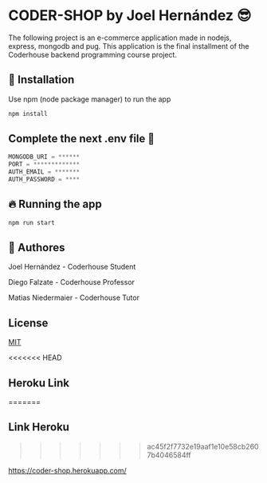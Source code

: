# CODER-SHOP by Joel Hernández 😎

The following project is an e-commerce application made in nodejs, express, mongodb and pug.
This application is the final installment of the Coderhouse backend programming course project.

## 🚀 Installation

Use npm (node package manager) to run the app

```bash
npm install
```

## Complete the next .env file 🧐

```javascript
MONGODB_URI = ******
PORT = *************
AUTH_EMAIL = *******
AUTH_PASSWORD = ****
```

## 🔥 Running the app

```javascript
npm run start
```

## 👥 Authores

Joel Hernández - Coderhouse Student

Diego Falzate - Coderhouse Professor

Matias Niedermaier - Coderhouse Tutor

## License

[MIT](https://choosealicense.com/licenses/mit/)

<<<<<<< HEAD
## Heroku Link
=======
## Link Heroku
>>>>>>> ac45f2f7732e19aaf1e10e58cb2607b4046584ff

https://coder-shop.herokuapp.com/
